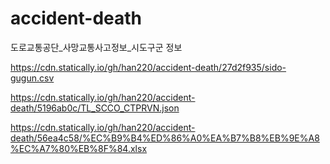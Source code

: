 # accident-death
도로교통공단_사망교통사고정보_시도구군 정보

https://cdn.statically.io/gh/han220/accident-death/27d2f935/sido-gugun.csv

https://cdn.statically.io/gh/han220/accident-death/5196ab0c/TL_SCCO_CTPRVN.json

https://cdn.statically.io/gh/han220/accident-death/56ea4c58/%EC%B9%B4%ED%86%A0%EA%B7%B8%EB%9E%A8%EC%A7%80%EB%8F%84.xlsx

